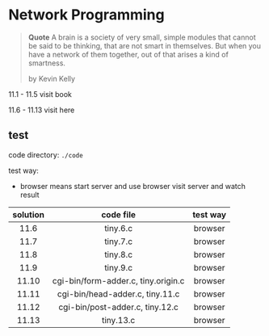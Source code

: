 # Network Programming

> **Quote**
> A brain is a society of very small, simple modules that cannot be said to be thinking, that are not smart in themselves.
> But when you have a network of them together, out of that arises a kind of smartness.
> 
> by Kevin Kelly

11.1 - 11.5 visit book

11.6 - 11.13 visit here

## test

code directory: `./code`

test way:
- browser means start server and use browser visit server and watch result

|solution|code file|test way|
|:------:|:-------:|:------:|
|11.6|tiny.6.c|browser|
|11.7|tiny.7.c|browser|
|11.8|tiny.8.c|browser|
|11.9|tiny.9.c|browser|
|11.10|cgi-bin/form-adder.c, tiny.origin.c|browser|
|11.11|cgi-bin/head-adder.c, tiny.11.c|browser|
|11.12|cgi-bin/post-adder.c, tiny.12.c|browser|
|11.13|tiny.13.c|browser|
